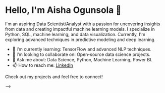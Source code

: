 # Hello, I'm Aisha Ogunsola 👋

I'm an aspiring Data Scientist/Analyst with a passion for uncovering insights from data and creating impactful machine learning models. I specialize in Python, SQL, machine learning, and data visualization. Currently, I'm exploring advanced techniques in predictive modeling and deep learning.

- 🌱 I’m currently learning: TensorFlow and advanced NLP techniques.
- 👯 I’m looking to collaborate on: Open-source data science projects.
- 💬 Ask me about: Data Science, Python, Machine Learning, Power BI.
- 📫 How to reach me: [LinkedIn](https://www.linkedin.com/in/aishahoguns/)

Check out my projects and feel free to connect!

-->


